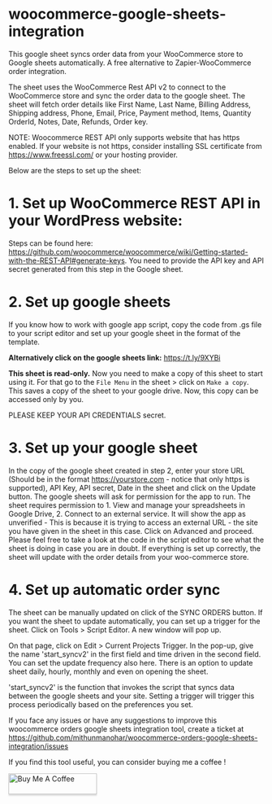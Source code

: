 # woocommerce-google-sheets-integration
This google sheet syncs order data from your WooCommerce store to Google sheets automatically. A free alternative to Zapier-WooCommerce order integration.

The sheet uses the WooCommerce Rest API v2 to connect to the WooCommerce store and sync the order data to the google sheet. The sheet will fetch order details like First Name, Last Name, Billing Address, Shipping address, Phone, Email, Price, Payment method, Items, Quantity  OrderId, Notes, Date, Refunds, Order key.

NOTE: Woocommerce REST API only supports website that has https enabled. If your website is not https, consider installing SSL certificate from https://www.freessl.com/ or your hosting provider. 

Below are the steps to set up the sheet:

# 1. Set up WooCommerce REST API in your WordPress website:

Steps can be found here: https://github.com/woocommerce/woocommerce/wiki/Getting-started-with-the-REST-API#generate-keys. You need to provide the API key and API secret generated from this step in the Google sheet.

# 2. Set up google sheets
If you know how to work with google app script, copy the code from .gs file to your script editor and set up your google sheet in the format of the template. 

**Alternatively click on the google sheets link:** https://t.ly/9XYBi

**This sheet is read-only.** Now you need to make a copy of this sheet to start using it. For that go to the `File Menu` in the sheet > click on `Make a copy`. This saves a copy of the sheet to your google drive. Now, this copy can be accessed only by you.

PLEASE KEEP YOUR API CREDENTIALS secret.

# 3. Set up your google sheet

In the copy of the google sheet created in step 2, enter your store URL (Should be in the format https://yourstore.com - notice that only https is supported), API Key, API secret, Date in the sheet and click on the Update button. The google sheets will ask for permission for the app to run. The sheet requires permission to 1. View and manage your spreadsheets in Google Drive, 2. Connect to an external service. It will show the app as unverified - This is because it is trying to access an external URL - the site you have given in the sheet in this case. Click on Advanced and proceed. Please feel free to take a look at the code in the script editor to see what the sheet is doing in case you are in doubt. 
If everything is set up correctly, the sheet will update with the order details from your woo-commerce store.


# 4. Set up automatic order sync 

The sheet can be manually updated on click of the SYNC ORDERS button. If you want the sheet to update automatically, you can set up a trigger for the sheet. 
Click on Tools > Script Editor. A new window will pop up. 

On that page, click on Edit > Current Projects Trigger. In the pop-up, give the name 'start_syncv2' in the first field and time driven in the second field. You can set the update frequency also here. There is an option to update sheet daily, hourly, monthly and even on opening the sheet.

'start_syncv2' is the function that invokes the script that syncs data between the google sheets and your site. Setting a trigger will trigger this process periodically based on the preferences you set.

If you face any issues or have any suggestions to improve this woocommerce orders google sheets integration tool, create a ticket at https://github.com/mithunmanohar/woocommerce-orders-google-sheets-integration/issues


If you find this tool useful, you can consider buying me a coffee !

<a href="https://www.buymeacoffee.com/monusingh" target="_blank"><img src="https://www.buymeacoffee.com/assets/img/custom_images/orange_img.png" alt="Buy Me A Coffee" style="height: 41px !important;width: 174px !important;box-shadow: 0px 3px 2px 0px rgba(190, 190, 190, 0.5) !important;-webkit-box-shadow: 0px 3px 2px 0px rgba(190, 190, 190, 0.5) !important;" ></a>
